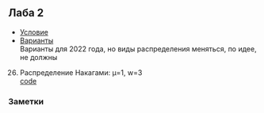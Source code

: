## Лаба 2

* [Условие][task]  
* [Варианты][variants]  
    Варианты для 2022 года, но виды распределения меняться, по идее, не должны


26. Распределение Накагами: μ=1, w=3  
   [code][26]


### Заметки




[variants]: https://vk.com/doc261566934_629314963?hash=39UpNTZyvN6EqkZYXWSZzfz7Xnj5lHVXxVjxEZTY75k&dl=zkRRQ5QPYB4p7CxSerYb7RA61a4DvLKZHbKxvntiFKD
[task]: https://vk.com/doc261566934_631477719?hash=pVhmWpQFDGxQ5RFjjAZBedhwcYDZvEoovTn3g3NpLN8&dl=0RVo9UxVGtywYr028BN4UheelFePKpzGMRzD3ZwOyms

[26]: ../laba_2/num_26.m